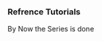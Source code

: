 ### Refrence Tutorials


[//]: # (https://www.youtube.com/playlist?list=PL1oBBulPlvs84AmRmT-_3dGz4KHYuINsj)


By Now the Series is done
